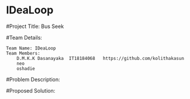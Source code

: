 # IDeaLoop

#Project Title: Bus Seek

#Team Details:
    
    Team Name: IDeaLoop
    Team Members:
        D.M.K.K Dasanayaka  IT18184068   https://github.com/kolithakasun
        neo
        oshadie
        

#Problem Description:

#Proposed Solution: